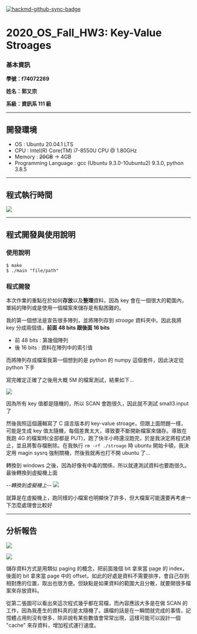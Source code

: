[![hackmd-github-sync-badge](https://hackmd.io/fAE43hbVS6KUPn0L7c3slA/badge)](https://hackmd.io/fAE43hbVS6KUPn0L7c3slA)
# 2020_OS_Fall_HW3: Key-Value Stroages

### 基本資訊
**學號：f74072269**

**姓名：郭又宗**

**系級：資訊系 111 級**

---

## 開發環境
- OS : Ubuntu 20.04.1 LTS
- CPU : Intel(R) Core(TM) i7-8550U CPU @ 1.80GHz
- Memory : ~~20GB~~ -> 4GB
- Programming Language : gcc (Ubuntu 9.3.0-10ubuntu2) 9.3.0, python 3.8.5

---

## 程式執行時間
![](https://i.imgur.com/IZ6pvl0.png)

---

## 程式開發與使用說明
### 使用說明
```bash=
$ make
$ ./main "file/path"
```

### 程式開發
本次作業的重點在於如何**存放**以及**整理**資料，因為 key 會在一個很大的範圍內，單純的陣列或是使用一個檔案來儲存是有點困難的。

我的第一個想法是宣告很多陣列，並將陣列存到 *stroage* 資料夾中。因此我將 key 分成兩個值，**前面 48 bits 跟後面 16 bits**

- 前 48 bits : 第幾個陣列
- 後 16 bits : 資料在陣列中的索引值

而將陣列存成檔案我第一個想到的是 python 的 numpy 這個套件，因此決定從 python 下手

寫完確定正確了之後用大概 5M 的檔案測試，結果如下...

![](https://i.imgur.com/pyF9vtF.png)

因為所有 key 值都是隨機的，所以 SCAN 會跑很久，因此就不測試 small3.input 了

然後我照這個邏輯寫了 C 語言版本的 key-value stroage，但跟上面問題一樣，可能是生成 key 值太隨機，每個差異太大，導致要不斷開新檔案來儲存。導致在我跑 4G 的檔案時(全部都是 PUT)，跑了快半小時還沒跑完，於是我決定將程式終止，並且將暫存檔刪除。在我執行 `rm -rf ./stroage` 時 ubuntu 開始卡頓，我決定用 magin sysrq 強制關機，然後我就再也打不開 ubuntu 了...

轉換到 windows 之後，因為好像有中毒的關係，所以就連測試資料也要跑很久。最後轉換到虛擬機上面

*--轉換到虛擬機上--*
![](https://i.imgur.com/Ff3pdfN.png)

就算是在虛擬機上，跑同樣的小檔案也明顯快了許多，但大檔案可能還要再考慮一下怎麼處理會比較好

---

## 分析報告
![](https://i.imgur.com/8T4E3Mo.png)

![](https://i.imgur.com/i7ASyV4.png)


儲存資料方式是用類似 paging 的概念，把前面幾個 bit 拿來當 page 的 index，後面的 bit 拿來當 page 中的 offset，如此的好處是資料不需要排序，會自己存到相對應的位置，取出也很方便。但缺點是如果資料的範圍大且分散，就要開很多檔案來存放資料。

從第二張圖可以看出來這次程式幾乎都在寫檔，而內容應該大多是在做 SCAN 的工作，因為我產生的資料真的是太隨機了。讀檔的話是在一瞬間就完成的事情，記憶體占用則沒有很多，除非說有某些數值會常常出現，這樣可能可以設計一個 "cache" 來存資料，增加程式運行速度。